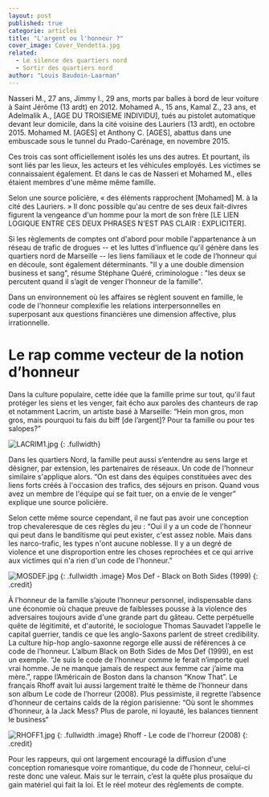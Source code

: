 ```yaml
---
layout: post
published: true
categorie: articles
title: "L'argent ou l'honneur ?"
cover_image: Cover_Vendetta.jpg
related: 
  - Le silence des quartiers nord
  - Sortir des quartiers nord
author: "Louis Baudoin-Laarman"
---
```








Nasseri M., 27 ans, Jimmy I., 29 ans, morts par balles à bord de leur voiture à Saint Jérôme (13 ardt) en 2012. Mohamed A., 15 ans, Kamal Z., 23 ans, et Adelmalik A., [AGE DU TROISIEME INDIVIDU], tués au pistolet automatique devant leur domicile, dans la cité voisine des Lauriers (13 ardt), en octobre 2015. Mohamed M. [AGES] et Anthony C. [AGES], abattus dans une embuscade sous le tunnel du Prado-Carénage, en novembre 2015.

Ces trois cas sont officiellement isolés les uns des autres. Et pourtant, ils sont liés par les lieux, les acteurs et les véhicules employés. Les victimes se connaissaient également. Et dans le cas de Nasseri et Mohamed M., elles étaient membres d'une même même famille. 

Selon une source policière, « des éléments rapprochent [Mohamed] M. à la cité des Lauriers. » Il donc possible qu'au centre de ses deux fait-divres figurent la vengeance d'un homme pour la mort de son frère [LE LIEN LOGIQUE ENTRE CES DEUX PHRASES N'EST PAS CLAIR : EXPLICITER].

Si les règlements de comptes ont d'abord pour mobile l'appartenance à un réseau de trafic de drogues -- et les luttes d'influence qu'il génère dans les quartiers nord de Marseille -- les liens familiaux et le code de l’honneur qui en découle, sont également déterminants. "Il y a une double dimension business et sang", résume Stéphane Quéré, criminologue : "les deux se percutent quand il s’agit de venger l’honneur de la famille".

Dans un environnement où les affaires se règlent souvent en famille, le code de l'honneur complexifie les relations interpersonnelles en superposant aux questions financières une dimension affective, plus irrationnelle. 	

# Le rap comme vecteur de la notion d’honneur

Dans la culture populaire, cette idée que la famille prime sur tout, qu'il faut protéger les siens et les venger, fait écho aux paroles des chanteurs de rap et notamment Lacrim, un artiste basé à Marseille: “Hein mon gros, mon gros, mais pourquoi tu fais du biff [de l’argent]? Pour ta famille ou pour tes salopes?”

![LACRIM1.jpg]({{site.baseurl}}/img/LACRIM1.jpg)
{: .fullwidth}


Dans les quartiers Nord, la famille peut aussi s’entendre au sens large et désigner, par extension, les partenaires de réseaux. Un code de l'honneur similaire s'applique alors. “On est dans des équipes constituées avec des liens forts créés à l'occasion des trafics, des séjours en prison. Quand vous avez un membre de l'équipe qui se fait tuer, on a envie de le venger” explique une source policière.

Selon cette même source cependant, il ne faut pas avoir une conception trop chevaleresque de ces règles du jeu : “Oui il y a un code de l'honneur qui peut dans le banditisme qui peut exister, c'est assez noble. Mais dans les narco-trafic, les types n'ont aucune noblesse. Il y a un degré de violence et une disproportion entre les choses reprochées et ce qui arrive aux victimes qui n'a rien d'un code de l'honneur.”

![MOSDEF.jpg]({{site.baseurl}}/img/MOSDEF.jpg)
{: .fullwidth .image}
Mos Def - Black on Both Sides (1999)
{: .credit}

À l’honneur de la famille s’ajoute l’honneur personnel, indispensable dans une économie où chaque preuve de faiblesses pousse à la violence des adversaires toujours avide d'une grande part du gâteau. Cette perpétuelle quête de légitimité, et d'autorité, le sociologue Thomas Sauvadet l’appelle le capital guerrier, tandis ce que les anglo-Saxons parlent de street credibility. La culture hip-hop anglo-saxonne regorge elle aussi de références à ce code de l’honneur. L’album Black on Both Sides de Mos Def (1999), en est un exemple. “Je suis le code de l’honneur comme le ferait n’importe quel vrai homme. Je ne manque jamais de respect aux femme car j’aime ma mère.”, rappe l’Américain de Boston dans la chanson “Know That”. Le français Rhoff avait lui aussi largement traité le thème de l’honneur dans son album Le code de l’horreur (2008). Plus pessimiste, il regrette l’absence d’honneur de certains caïds de la région parisienne: “Où sont le shommes d’honneur, à la Jack Mess? Plus de parole, ni loyauté, les balances tiennent le business“

![RHOFF1.jpg]({{site.baseurl}}/img/RHOFF1.jpg)
{: .fullwidth .image}
Rhoff - Le code de l'horreur (2008)
{: .credit}

Pour les rappeurs, qui ont largement encouragé la diffusion d'une conception romanesque voire romantique, du code de l'honneur, celui-ci reste donc une valeur. Mais sur le terrain, c’est la quête plus prosaïque du gain matériel qui fait la loi. Et le réel moteur des règlements de compte.
